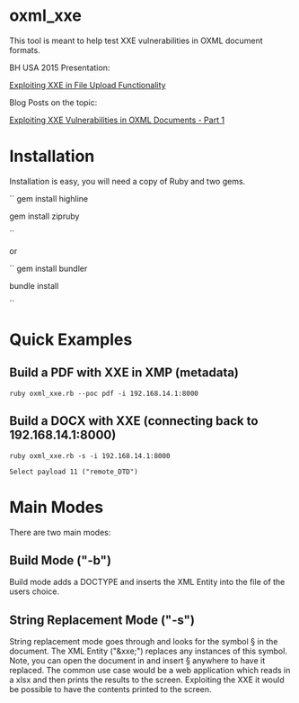 # oxml_xxe
This tool is meant to help test XXE vulnerabilities in OXML document formats.

BH USA 2015 Presentation:

[Exploiting XXE in File Upload Functionality](http://oxmlxxe.github.io/reveal.js/slides.html#/)

Blog Posts on the topic:

[Exploiting XXE Vulnerabilities in OXML Documents - Part 1](http://www.silentrobots.com/blog/2015/03/04/oxml_xxe/)

# Installation

Installation is easy, you will need a copy of Ruby and two gems.

``
gem install highline

gem install zipruby

``

or


``
gem install bundler

bundle install

``

# Quick Examples

## Build a PDF with XXE in XMP (metadata)
```
ruby oxml_xxe.rb --poc pdf -i 192.168.14.1:8000
```

## Build a DOCX with XXE (connecting back to 192.168.14.1:8000)
```
ruby oxml_xxe.rb -s -i 192.168.14.1:8000

Select payload 11 ("remote_DTD")
```

# Main Modes

There are two main modes:

## Build Mode ("-b")

Build mode adds a DOCTYPE and inserts the XML Entity into the file of the users choice.

## String Replacement Mode ("-s")

String replacement mode goes through and looks for the symbol § in the document. The XML Entity ("&xxe;") replaces any instances of this symbol. Note, you can open the document in and insert § anywhere to have it replaced. The common use case would be a web application which reads in a xlsx and then prints the results to the screen. Exploiting the XXE it would be possible to have the contents printed to the screen.

